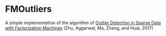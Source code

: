 # FMOutliers
A simple implementation of the algorithm of [Outlier Detection in Sparse Data with Factorization Machines](https://dl.acm.org/citation.cfm?id=3132987) (Zhu, Aggarwal, Ma, Zhang, and Huai, 2017)


